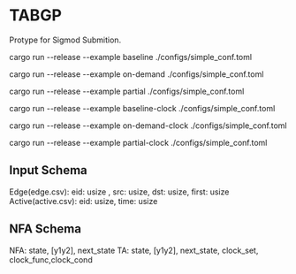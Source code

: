 # TABGP
Protype for Sigmod Submition.


cargo run --release --example baseline ./configs/simple_conf.toml

cargo run --release --example on-demand ./configs/simple_conf.toml

cargo run --release --example partial ./configs/simple_conf.toml

cargo run --release --example baseline-clock ./configs/simple_conf.toml

cargo run --release --example on-demand-clock ./configs/simple_conf.toml

cargo run --release --example partial-clock ./configs/simple_conf.toml


## Input Schema
Edge(edge.csv): eid: usize , src: usize, dst: usize, first: usize 
Active(active.csv): eid: usize, time: usize


## NFA Schema
NFA: state, [y1y2], next_state
TA: state, [y1y2], next_state, clock_set, clock_func,clock_cond

